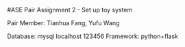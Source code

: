 #ASE Pair Assignment 2 - Set up toy system

Pair Member: Tianhua Fang, Yufu Wang


Database: mysql  localhost 123456
Framework: python+flask 
